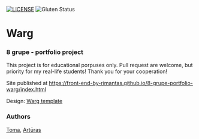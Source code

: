 [![LICENSE](https://img.shields.io/badge/license-MIT-blue.svg?style=flat-square)](https://github.com/belauzas/HTML5-website-template/blob/master/LICENSE.md)
![Gluten Status](https://img.shields.io/badge/Gluten-Free-green.svg)

# Warg
### 8 grupe - portfolio project

This project is for educational porpuses only. Pull request are welcome, but priority for my real-life students! Thank you for your cooperation!

Site published at https://front-end-by-rimantas.github.io/8-grupe-portfolio-warg/index.html

Design: [Warg template](http://phydev.web44.net/warg/home-2-light.html)

### Authors
[Toma](https://github.com/Grumstukas), [Artūras](https://github.com/hollowware)
